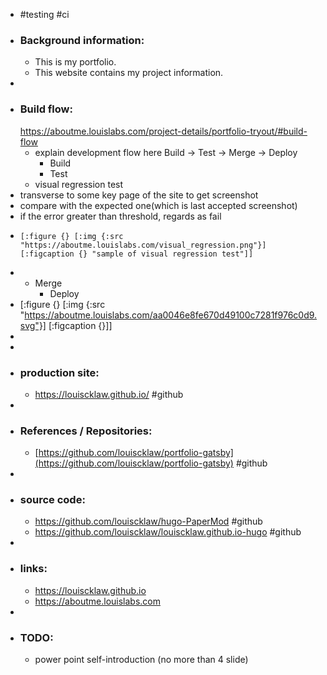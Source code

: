 - #testing #ci
- ### Background information:
	- This is my portfolio.
	- This website contains my project information.
-
- ### Build flow:
  https://aboutme.louislabs.com/project-details/portfolio-tryout/#build-flow
	- explain development flow here
	  Build -> Test -> Merge -> Deploy
		- Build
		- Test
	- visual regression test
- transverse to some key page of the site to get screenshot
- compare with the expected one(which is last accepted screenshot)
- if the error greater than threshold, regards as fail
- ```
  [:figure {} [:img {:src "https://aboutme.louislabs.com/visual_regression.png"}] [:figcaption {} "sample of visual regression test"]]
  ```
- - Merge
	- Deploy
- [:figure {} [:img {:src "https://aboutme.louislabs.com/aa0046e8fe670d49100c7281f976c0d9.svg"}] [:figcaption {}]]
-
-
- ### production site:
	- https://louiscklaw.github.io/ #github
-
- ### References / Repositories:
	- [https://github.com/louiscklaw/portfolio-gatsby](https://github.com/louiscklaw/portfolio-gatsby) #github
-
- ### source code:
	- https://github.com/louiscklaw/hugo-PaperMod #github
	- https://github.com/louiscklaw/louiscklaw.github.io-hugo #github
-
- ### links:
	- https://louiscklaw.github.io
	- https://aboutme.louislabs.com
-
- ### TODO:
	- power point self-introduction (no more than 4 slide)